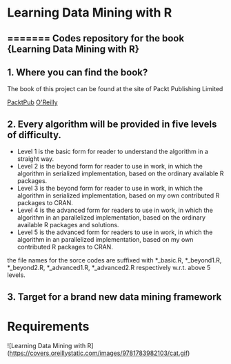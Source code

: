 # Learning Data Mining with R
=======
Codes repository for the book {Learning Data Mining with R}
------------

## 1. Where you can find the book?

The book of this project can be found at the site of Packt Publishing Limited

[PacktPub](https://www.packtpub.com/big-data-and-business-intelligence/learning-data-mining-r)
[O'Reilly](http://shop.oreilly.com/product/9781783982103.do) 



## 2. Every algorithm will be provided in five levels of difficulty.<br/>

+ Level 1 is the basic form for reader to understand the algorithm in a straight way.<br/>
+ Level 2 is the beyond form for reader to use in work, in which the algorithm in serialized implementation, based on the ordinary available R packages.<br/>
+ Level 3 is the beyond form for reader to use in work, in which the algorithm in serialized implementation, based on my own contributed R packages to CRAN.<br/>
+ Level 4 is the advanced form for readers to use in work, in which the algorithm in an parallelized implementation, based on the ordinary available R packages and solutions.<br/>
+ Level 5 is the advanced form for readers to use in work, in which the algorithm in an parallelized implementation, based on my own contributed R packages to CRAN.<br/>

the file names for the sorce codes are suffixed with *_basic.R, *_beyond1.R, *_beyond2.R, *_advanced1.R, *_advanced2.R respectively w.r.t. above 5 levels.

## 3. Target for a brand new data mining framework

# Requirements

![Learning Data Mining with R] (https://covers.oreillystatic.com/images/9781783982103/cat.gif)

